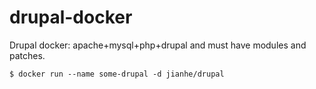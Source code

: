 # drupal-docker

Drupal docker: apache+mysql+php+drupal and must have modules and patches.
```
$ docker run --name some-drupal -d jianhe/drupal
```
